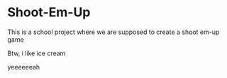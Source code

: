 # Shoot-Em-Up
This is a school project where we are supposed to create a shoot em-up game

Btw, i like ice cream

yeeeeeeah
